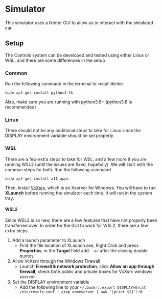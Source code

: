 # Simulator
This simulator uses a tkinter GUI to allow us to interact with the simulated car

## Setup
The Controls system can be developed and tested using either Linux or WSL, and there are some differences in the setup

### Common
Run the following command in the terminal to install tkinter

```sudo apt-get install python3-tk```

Also, make sure you are running with python3.6+ (python3.8 is recommended)

### Linux
There should not be any additional steps to take for Linux since the DISPLAY environment variable should be set properly

### WSL
There are a few extra steps to take for WSL, and a few more if you are running WSL2 (until the issues are fixed, hopefully). We will start with the common steps for both. Run the following command

```sudo apt-get install x11-apps```

Then, install [VcXsrv](https://sourceforge.net/projects/vcxsrv/), which is an Xserver for Windows. You will have to run **XLaunch** before running the simulator each time. It will run in the system tray.

#### WSL2
Since WSL2 is so new, there are a few features that have not properly been transferred over. In order for the GUI to work for WSL2, there are a few extra steps.

1. Add a launch parameter to XLaunch
    - Find the file location of XLaunch.exe, Right Click and press **Properties**, in the **Target** field add ``` -ac``` after the closing double quotes
2. Allow VcXsrv through the Windows Firewall
    - Launch **Firewall & network protection**, click **Allow an app through firewall**, check both public and private boxes for VcXsrv windows xserver
3. Set the DISPLAY environment variable
    - Add the following line to your ```~/.bashrc```: ```export DISPLAY=$(cat /etc/resolv.conf | grep nameserver | awk '{print $2}'):0```
